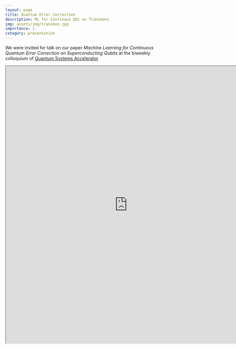 ```yaml
---
layout: page
title: Quantum Error Correction
description: ML for Continous QEC on Transmons
img: assets/img/transmon.jpg
importance: 1
category: presentation
---
```


We were invited for talk on our paper *Machine Learning for Continuous Quantum Error Correction on Superconducting Qubits* at the biweekly colloquium of <a href="https://quantumsystemsaccelerator.org/">Quantum Systems Accelerator</a> 

<iframe src="https://drive.google.com/file/d/1Jk7HOUNi5zmT6q6TTZ2XVrB3VZ8OSQyS/preview" width="770" height="880" allow="autoplay"></iframe>
